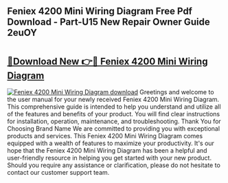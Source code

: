 ## Feniex 4200 Mini Wiring Diagram Free Pdf Download - Part-U15 New Repair Owner Guide 2euOY

# <h2><a href="http://dfsa2wy.blite.top/?on=Feniex+4200+Mini+Wiring+Diagram">🔗Download New 👉🔴 Feniex 4200 Mini Wiring Diagram</a></h2>

[![Feniex 4200 Mini Wiring Diagram download](https://i.imgur.com/lujVjoI.png)](http://dfsa2wy.blite.top/?on=Feniex+4200+Mini+Wiring+Diagram)
Greetings and welcome to the user manual for your newly received Feniex 4200 Mini Wiring Diagram. This comprehensive guide is intended to help you understand and utilize all of the features and benefits of your product. You will find clear instructions for installation, operation, maintenance, and troubleshooting. Thank You for Choosing Brand Name We are committed to providing you with exceptional products and services. This Feniex 4200 Mini Wiring Diagram comes equipped with a wealth of features to maximize your productivity. It's our hope that the Feniex 4200 Mini Wiring Diagram has been a helpful and user-friendly resource in helping you get started with your new product. Should you require any assistance or clarification, please do not hesitate to contact our customer support team.

